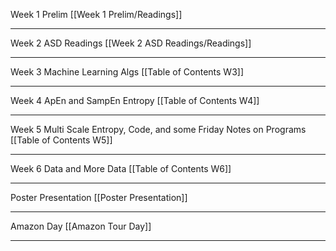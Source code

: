 Week 1 Prelim
[[Week 1 Prelim/Readings]]

---
Week 2 ASD Readings
[[Week 2 ASD Readings/Readings]]

---
Week 3 Machine Learning Algs
[[Table of Contents W3]]

---
Week 4 ApEn and SampEn Entropy
[[Table of Contents W4]]

---
Week 5 Multi Scale Entropy, Code, and some Friday Notes on Programs
[[Table of Contents W5]]

---
Week 6 Data and More Data
[[Table of Contents W6]]

---
Poster Presentation
[[Poster Presentation]]

---

Amazon Day
[[Amazon Tour Day]]

---
